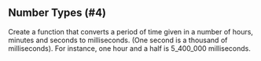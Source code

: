 ## Number Types (#4)

Create a function that converts a period of time given in a number of hours, minutes and seconds to milliseconds.
(One second is a thousand of milliseconds).
For instance, one hour and a half is 5_400_000 milliseconds.